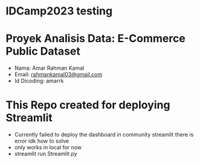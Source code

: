 # IDCamp2023 testing
# Proyek Analisis Data: E-Commerce Public Dataset
- Nama: Amar Rahman Kamal
- Email: rahmankamal03@gmail.com
- Id Dicoding: amarrk

# This Repo created for deploying Streamlit
- Currently failed to deploy the dashboard in community streamlit there is error idk how to solve
- only works in local for now
- streamlit run Streamlit.py
